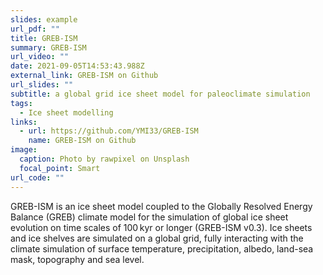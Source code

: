 ```yaml
---
slides: example
url_pdf: ""
title: GREB-ISM
summary: GREB-ISM
url_video: ""
date: 2021-09-05T14:53:43.988Z
external_link: GREB-ISM on Github
url_slides: ""
subtitle: a global grid ice sheet model for paleoclimate simulation
tags:
  - Ice sheet modelling
links:
  - url: https://github.com/YMI33/GREB-ISM
    name: GREB-ISM on Github
image:
  caption: Photo by rawpixel on Unsplash
  focal_point: Smart
url_code: ""
---
```

GREB-ISM is an ice sheet model coupled to the Globally Resolved Energy Balance (GREB) climate model for the simulation of global ice sheet evolution on time scales of 100 kyr or longer (GREB-ISM v0.3). Ice sheets and ice shelves are simulated on a global grid, fully interacting with the climate simulation of surface temperature, precipitation, albedo, land-sea mask, topography and sea level.